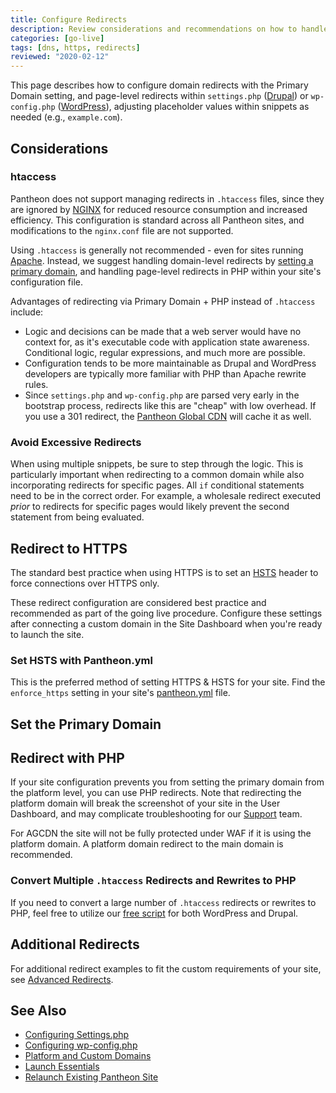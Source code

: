 ```yaml
---
title: Configure Redirects
description: Review considerations and recommendations on how to handle redirect logic via Primary Domains or PHP.
categories: [go-live]
tags: [dns, https, redirects]
reviewed: "2020-02-12"
---
```


This page describes how to configure domain redirects with the Primary Domain setting, and page-level redirects within `settings.php` ([Drupal](/settings-php)) or `wp-config.php` ([WordPress](/wp-config-php)), adjusting placeholder values within snippets as needed (e.g., `example.com`).

## Considerations

### htaccess

Pantheon does not support managing redirects in `.htaccess` files, since they are ignored by [NGINX](https://www.nginx.com/resources/wiki/#) for reduced resource consumption and increased efficiency. This configuration is standard across all Pantheon sites, and modifications to the `nginx.conf` file are not supported.

Using `.htaccess` is generally not recommended - even for sites running [Apache](https://httpd.apache.org/docs/trunk/howto/htaccess.html#when). Instead, we suggest handling domain-level redirects by [setting a primary domain](#set-a-primary-domain-via-the-dashboard), and handling page-level redirects in PHP within your site's configuration file.

Advantages of redirecting via  Primary Domain + PHP instead of `.htaccess` include:

- Logic and decisions can be made that a web server would have no context for, as it's executable code with application state awareness. Conditional logic, regular expressions, and much more are possible.
- Configuration tends to be more maintainable as Drupal and WordPress developers are typically more familiar with PHP than Apache rewrite rules.
- Since `settings.php` and `wp-config.php` are parsed very early in the bootstrap process, redirects like this are "cheap" with low overhead. If you use a 301 redirect, the [Pantheon Global CDN](/global-cdn) will cache it as well.

### Avoid Excessive Redirects

When using multiple snippets, be sure to step through the logic. This is particularly important when redirecting to a common domain while also incorporating redirects for specific pages. All `if` conditional statements need to be in the correct order. For example, a wholesale redirect executed *prior* to redirects for specific pages would likely prevent the second statement from being evaluated.

## Redirect to HTTPS

The standard best practice when using HTTPS is to set an [HSTS](https://developer.mozilla.org/en-US/docs/Web/HTTP/Headers/Strict-Transport-Security) header to force connections over HTTPS only.

These redirect configuration are considered best practice and recommended as part of the going live procedure. Configure these settings after connecting a custom domain in the Site Dashboard when you're ready to launch the site.

### Set HSTS with Pantheon.yml

This is the preferred method of setting HTTPS & HSTS for your site. Find the `enforce_https` setting in your site's [pantheon.yml](/pantheon-yml) file.

<Partial file="hsts.md" />

## Set the Primary Domain

<Partial file="primary-domain.md" />

<Partial file="remove-primary-domain.md" />

## Redirect with PHP

If your site configuration prevents you from setting the primary domain from the platform level, you can use PHP redirects. Note that redirecting the platform domain will break the screenshot of your site in the User Dashboard, and may complicate troubleshooting for our [Support](/guides/support/contact-support/) team.

For AGCDN the site will not be fully protected under WAF if it is using the platform domain. A platform domain redirect to the main domain is recommended. 

<Partial file="_redirects.md" />

### Convert Multiple `.htaccess` Redirects and Rewrites to PHP
If you need to convert a large number of `.htaccess` redirects or rewrites to PHP, feel free to utilize our [free script](https://github.com/Pantheon-SE/pantheon-htaccess-rewrites) for both WordPress and Drupal.

## Additional Redirects

For additional redirect examples to fit the custom requirements of your site, see [Advanced Redirects](/advanced-redirects).

## See Also

- [Configuring Settings.php](/settings-php)
- [Configuring wp-config.php](/wp-config-php)
- [Platform and Custom Domains](/domains)
- [Launch Essentials](/guides/launch)
- [Relaunch Existing Pantheon Site](/relaunch)
